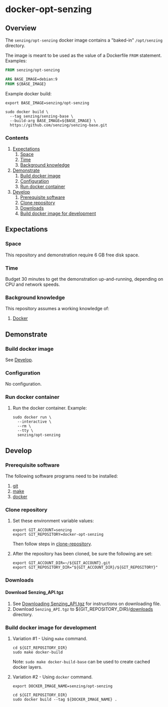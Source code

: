 # docker-opt-senzing

## Overview

The `senzing/opt-senzing` docker image contains a "baked-in" `/opt/senzing` directory.

The image is meant to be used as the value of a Dockerfile `FROM` statement. Examples:

```Dockerfile
FROM senzing/opt-senzing
```

```Dockerfile
ARG BASE_IMAGE=debian:9
FROM ${BASE_IMAGE}
```

Example docker build:

```console
export BASE_IMAGE=senzing/opt-senzing

sudo docker build \
  --tag senzing/senzing-base \
  --build-arg BASE_IMAGE=${BASE_IMAGE} \
  https://github.com/senzing/senzing-base.git
```

### Contents

1. [Expectations](#expectations)
    1. [Space](#space)
    1. [Time](#time)
    1. [Background knowledge](#background-knowledge)
1. [Demonstrate](#demonstrate)
    1. [Build docker image](#build-docker-image)
    1. [Configuration](#configuration)
    1. [Run docker container](#run-docker-container)
1. [Develop](#develop)
    1. [Prerequisite software](#prerequisite-software)
    1. [Clone repository](#clone-repository)
    1. [Downloads](#downloads)
    1. [Build docker image for development](#build-docker-image-for-development)

## Expectations

### Space

This repository and demonstration require 6 GB free disk space.

### Time

Budget 30 minutes to get the demonstration up-and-running, depending on CPU and network speeds.

### Background knowledge

This repository assumes a working knowledge of:

1. [Docker](https://github.com/Senzing/knowledge-base/blob/master/WHATIS/docker.md)

## Demonstrate

### Build docker image

See [Develop](#develop).

### Configuration

No configuration.

### Run docker container

1. Run the docker container.  Example:

    ```console
    sudo docker run \
      --interactive \
      --rm \
      --tty \
      senzing/opt-senzing
    ```

## Develop

### Prerequisite software

The following software programs need to be installed:

1. [git](https://github.com/Senzing/knowledge-base/blob/master/HOWTO/install-git.md)
1. [make](https://github.com/Senzing/knowledge-base/blob/master/HOWTO/install-make.md)
1. [docker](https://github.com/Senzing/knowledge-base/blob/master/HOWTO/install-docker.md)

### Clone repository

1. Set these environment variable values:

    ```console
    export GIT_ACCOUNT=senzing
    export GIT_REPOSITORY=docker-opt-senzing
    ```

   Then follow steps in [clone-repository](https://github.com/Senzing/knowledge-base/blob/master/HOWTO/clone-repository.md).

1. After the repository has been cloned, be sure the following are set:

    ```console
    export GIT_ACCOUNT_DIR=~/${GIT_ACCOUNT}.git
    export GIT_REPOSITORY_DIR="${GIT_ACCOUNT_DIR}/${GIT_REPOSITORY}"
    ```

### Downloads

#### Download Senzing_API.tgz

1. See [Downloading Senzing_API.tgz](https://github.com/Senzing/knowledge-base/blob/master/HOWTO/create-senzing-dir.md#downloading-senzing_apitgz) for instructions on downloading file.
1. Download `Senzing_API.tgz` to ${GIT_REPOSITORY_DIR}/[downloads](./downloads) directory.

### Build docker image for development

1. Variation #1 - Using `make` command.

    ```console
    cd ${GIT_REPOSITORY_DIR}
    sudo make docker-build
    ```

    Note: `sudo make docker-build-base` can be used to create cached docker layers.

1. Variation #2 - Using `docker` command.

    ```console
    export DOCKER_IMAGE_NAME=senzing/opt-senzing

    cd ${GIT_REPOSITORY_DIR}
    sudo docker build --tag ${DOCKER_IMAGE_NAME} .
    ```
